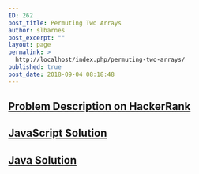 ```yaml
---
ID: 262
post_title: Permuting Two Arrays
author: slbarnes
post_excerpt: ""
layout: page
permalink: >
  http://localhost/index.php/permuting-two-arrays/
published: true
post_date: 2018-09-04 08:18:48
---
```

## <a href="https://www.hackerrank.com/challenges/alex-vs-fedor" target="_blank" rel="noopener">Problem Description on HackerRank</a>

## [JavaScript Solution][1]

## [Java Solution][2]

 [1]: /index.php/alex-vs-fedor/alex-vs-fedor-javascript
 [2]: /index.php/alex-vs-fedor/alex-vs-fedor-java